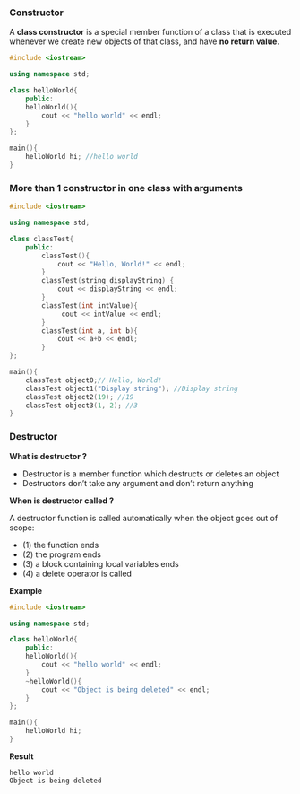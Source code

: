 ### Constructor

A **class constructor** is a special member function of a class that is executed whenever we create new objects of that class, and have **no return value**.

```cpp
#include <iostream>

using namespace std;

class helloWorld{
	public:
	helloWorld(){
		cout << "hello world" << endl;
	}
};

main(){
	helloWorld hi; //hello world
}
```

### More than 1 constructor in one class with arguments

```c++
#include <iostream>

using namespace std;

class classTest{
	public:
    	classTest(){
            cout << "Hello, World!" << endl;
	    }
        classTest(string displayString) {
            cout << displayString << endl;
        }
        classTest(int intValue){
             cout << intValue << endl;
        }
        classTest(int a, int b){
            cout << a+b << endl;
        }
};

main(){
	classTest object0;// Hello, World!
    classTest object1("Display string"); //Display string
    classTest object2(19); //19
    classTest object3(1, 2); //3   
}
```

### Destructor

**What is destructor ?**

* Destructor is a member function which destructs or deletes an object
* Destructors don’t take any argument and don’t return anything

**When is destructor called ?**

A destructor function is called automatically when the object goes out of scope:
* (1) the function ends
* (2) the program ends
* (3) a block containing local variables ends
* (4) a delete operator is called 

**Example**

```cpp
#include <iostream>

using namespace std;

class helloWorld{
	public:
	helloWorld(){
		cout << "hello world" << endl;
	}
	~helloWorld(){
		cout << "Object is being deleted" << endl;
	}
};

main(){
	helloWorld hi;
}
```
**Result**
```
hello world
Object is being deleted
```